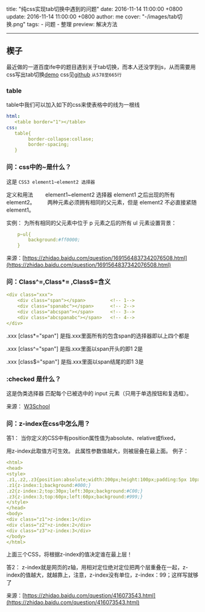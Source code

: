 title: "纯css实现tab切换中遇到的问题"
date: 2016-11-14 11:00:00 +0800
update: 2016-11-14 11:00:00 +0800
author: me
cover: "-/images/tab切换.png"
tags:
    - 问题
    - 整理
preview: 解决方法

---

## 楔子
最近做的一道百度ife中的题目遇到关于tab切换，而本人还没学到js，从而需要用css写出tab切换[demo](http://yasinchan.com/TestFirstStage/test9/test9.html) css见[github](https://github.com/YasinChan/TestFirstStage/blob/master/test9/test9.css) `从578至665行`

### table

table中我们可以加入如下的css来使表格中的线为一根线
``` yaml
html:
   <table border="1"></table>
css:
   table{
        border-collapse:collase;
        border-spacing;
   }   
```

### 问：css中的~是什么？

这是 `CSS3 element1~element2 选择器`

定义和用法
　　element1~element2 选择器 element1 之后出现的所有 element2。
　　两种元素必须拥有相同的父元素，但是 element2 不必直接紧随 element1。

实例：
为所有相同的父元素中位于 p 元素之后的所有 ul 元素设置背景：
``` yaml
    p~ul{
        background:#ff0000;
    }
```

来源：[https://zhidao.baidu.com/question/1691564837342076508.html](https://zhidao.baidu.com/question/1691564837342076508.html)


### 问：Class^=,Class*= ,Class$=含义
``` yaml
<div class="xxx">
    <div class="span"></span>         <!-- 1-->
    <div class="spanabc"></span>      <!-- 2-->
    <div class="abcspan"></span>      <!-- 3-->
    <div class="abcspanabc"></span>   <!-- 4-->
</div>
```

.xxx [class*="span"] 是指.xxx里面所有的包含span的选择器即以上四个都是

.xxx [class^="span"] 是指.xxx里面以span开头的即1 2是

.xxx [class$="span"] 是指.xxx里面以span结尾的即1 3是
 

### :checked 是什么？
这是伪类选择器
匹配每个已被选中的 input 元素（只用于单选按钮和复选框）。

来源： [W3School](http://www.w3school.com.cn/cssref/selector_checked.asp)


### 问：z-index在css中怎么用？

答1：
当你定义的CSS中有position属性值为absolute、relative或fixed，

用z-index此取值方可生效。
此属性参数值越大，则被层叠在最上面。
例子：

``` yaml
<html>
<head>
<style>
.z1,.z2,.z3{position:absolute;width:200px;height:100px;padding:5px 10px;color:#fff;text-align:right;}
.z1{z-index:1;background:#000;}
.z2{z-index:2;top:30px;left:30px;background:#C00;}
.z3{z-index:3;top:60px;left:60px;background:#999;}
</style>
</head>
<body>
<div class="z1">z-index:1</div>
<div class="z2">z-index:2</div>
<div class="z3">z-index:3</div>
</body>
</html>
```

上面三个CSS，将根据z-index的值决定谁在最上层！

答2：
z-index就是网页的z轴，用相对定位绝对定位把两个层重叠在一起，z-index的值越大，就越靠上，注意，z-index没有单位，z-index：99；这样写就够了

来源：[https://zhidao.baidu.com/question/416073543.html](https://zhidao.baidu.com/question/416073543.html)


